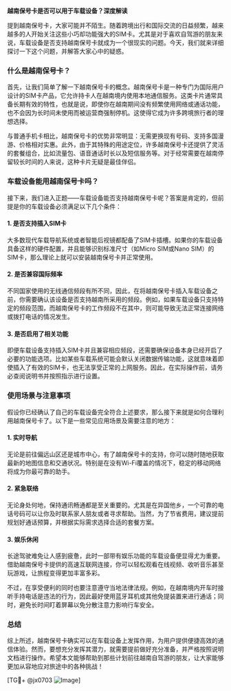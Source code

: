 **越南保号卡是否可以用于车载设备？深度解读**

提到越南保号卡，大家可能并不陌生。随着跨境出行和国际交流的日益频繁，越来越多的人开始关注这些小巧却功能强大的SIM卡。尤其是对于喜欢自驾游的朋友来说，车载设备是否支持越南保号卡就成为一个很现实的问题。今天，我们就来详细探讨一下这个问题，并解答大家心中的疑惑。

### 什么是越南保号卡？

首先，让我们简单了解一下越南保号卡的概念。越南保号卡是一种专门为国际用户设计的SIM卡产品，它允许持卡人在越南境内使用本地通信服务。这类卡片通常具备长期有效的特性，也就是说，即使你在越南期间没有频繁使用网络或通话功能，也不会因为长时间未使用而被运营商强制停机。这使得它成为许多跨境旅行者的理想选择。

与普通手机卡相比，越南保号卡的优势非常明显：无需更换现有号码、支持多国漫游、价格相对实惠。此外，由于其特殊的用途定位，许多越南保号卡还提供了灵活的套餐组合，比如流量包、语音通话时长以及短信服务等。对于经常需要在越南停留较长时间的人来说，这种卡片无疑是最佳伴侣。

### 车载设备能用越南保号卡吗？

接下来，我们进入正题——车载设备能否支持越南保号卡呢？答案是肯定的，但前提是你的车载设备必须满足以下几个条件：

#### 1. 是否支持插入SIM卡
大多数现代车载导航系统或者智能后视镜都配备了SIM卡插槽。如果你的车载设备具备这样的硬件配置，并且能够识别标准尺寸（如Micro SIM或Nano SIM）的SIM卡，那么理论上就可以安装越南保号卡并正常使用。

#### 2. 是否兼容国际频率
不同国家使用的无线通信频段有所不同，因此，在将越南保号卡插入车载设备之前，你需要确认该设备是否支持越南所采用的频段。例如，如果车载设备只支持特定的频段范围，而越南保号卡的工作频段不在其中，则可能导致无法正常连接网络或拨打电话的情况发生。

#### 3. 是否启用了相关功能
即便车载设备支持插入SIM卡并且兼容相应频段，还需要确保设备本身已经开启了必要的功能选项。比如某些车载系统可能会默认关闭数据传输功能，这就意味着即使插入了有效的SIM卡，也无法享受正常的上网服务。因此，在实际操作前，请务必查阅说明书并按照指示进行设置。

### 使用场景与注意事项

假设你已经确认了自己的车载设备完全符合上述要求，那么接下来就是如何合理利用越南保号卡了。以下是一些常见应用场景及需要注意的地方：

#### 1. 实时导航
无论是前往偏远山区还是城市中心，有了越南保号卡的支持，你可以随时随地获取最新的地图信息和交通状况。特别是在没有Wi-Fi覆盖的情况下，稳定的移动网络将成为你最可靠的助手。

#### 2. 紧急联络
无论身处何地，保持通讯畅通都是至关重要的。尤其是在异国他乡，一个可靠的电话号码可以让你及时联系家人朋友或者寻求帮助。当然，为了节省费用，建议提前规划好通话预算，并根据实际需求选择合适的套餐方案。

#### 3. 娱乐休闲
长途驾驶难免让人感到疲惫，此时一部带有娱乐功能的车载设备便显得尤为重要。借助越南保号卡提供的高速互联网连接，你可以轻松观看在线视频、收听音乐甚至玩游戏，让旅程变得更加丰富多彩。

不过，在享受便利的同时也要注意遵守当地法律法规。例如，在越南境内开车时接听手持电话是违法的行为，因此最好使用蓝牙耳机或其他免提装置来进行通话；同时，避免长时间盯着屏幕以免分散注意力影响行车安全。

### 总结

综上所述，越南保号卡确实可以在车载设备上发挥作用，为用户提供便捷高效的通信体验。然而，要想充分发挥其潜力，就需要提前做好充分准备，并严格按照说明文档进行操作。希望本文能够帮助到那些计划前往越南自驾游的朋友，让大家能够更加从容地应对旅途中的各种挑战！

[TG💪+ @jx0703 ![Image](https://github.com/user-attachments/assets/dbca1d08-cadb-493c-b0ec-ad6f7a83f270)]